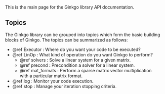 This is the main page for the Ginkgo library API documentation.

## Topics

The Ginkgo library can be grouped into topics which form the basic building blocks of Ginkgo. The topics can be summarized as follows:

*   @ref Executor : Where do you want your code to be executed?
*   @ref LinOp : What kind of operation do you want Ginkgo to perform?
    * @ref solvers : Solve a linear system for a given matrix.
    * @ref precond : Precondition a solver for a linear system.
    * @ref mat_formats : Perform a sparse matrix vector multiplication with a particular matrix format.
*   @ref log : Monitor your code execution.
*   @ref stop : Manage your iteration stopping criteria.
